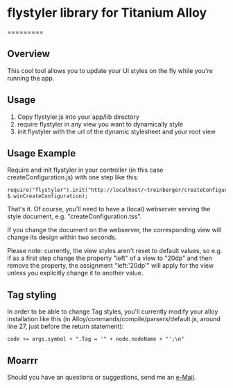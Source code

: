 # flystyler library for Titanium Alloy
=========

## Overview

This cool tool allows you to update your UI styles on the fly while you're running the app.

## Usage

1. Copy flystyler.js into your app/lib directory
2. require flystyler in any view you want to dynamically style
3. init flystyler with the url of the dynamic stylesheet and your root view

## Usage Example

Require and init flystyler in your controller (in this case createConfiguration.js) with one step like this:

	require("flystyler").init("http://localhost/~treinberger/createConfiguration.tss", $.winCreateConfiguration);

That's it. Of course, you'll need to have a (local) webserver serving the style document, e.g. "createConfiguration.tss".

If you change the document on the webserver, the corresponding view will change its design within two seconds.

Please note: currently, the view styles aren't reset to default values, so e.g. if as a first step change the property "left" of a view to "20dp" and then remove the property, the assignment "left:'20dp'" will apply for the view unless you explicitly change it to another value.

## Tag styling

In order to be able to change Tag styles, you'll currently modify your alloy installation like this (in Alloy/commands/compile/parsers/default.js, around line 27, just before the return statement):

	code += args.symbol + ".Tag = '" + node.nodeName + "';\n"


## Moarrr

Should you have an questions or suggestions, send me an [e-Mail](mailto:treinberger@appcelerator.com).